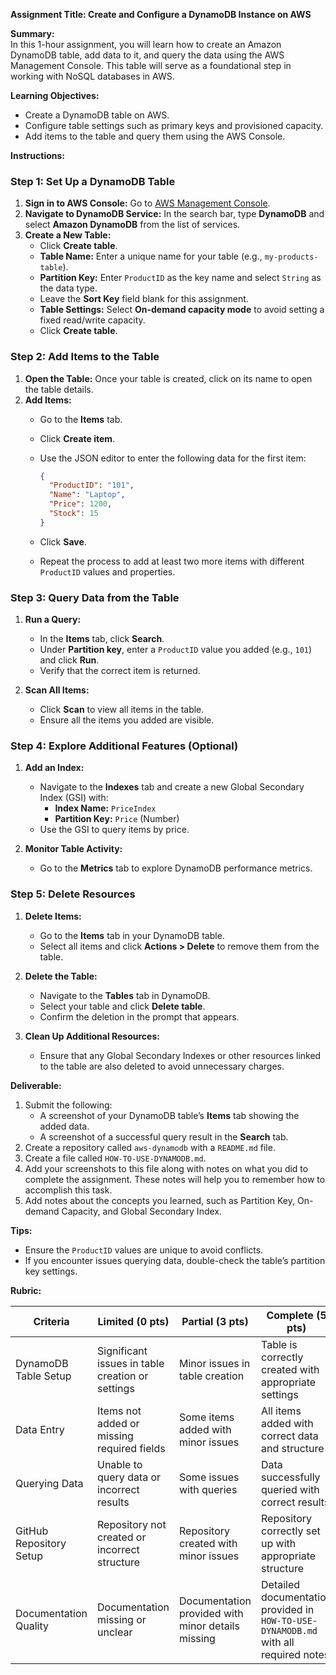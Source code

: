 **Assignment Title: Create and Configure a DynamoDB Instance on AWS**

**Summary:**  
In this 1-hour assignment, you will learn how to create an Amazon DynamoDB table, add data to it, and query the data using the AWS Management Console. This table will serve as a foundational step in working with NoSQL databases in AWS.

**Learning Objectives:**

- Create a DynamoDB table on AWS.
- Configure table settings such as primary keys and provisioned capacity.
- Add items to the table and query them using the AWS Console.

**Instructions:**

### Step 1: Set Up a DynamoDB Table

1. **Sign in to AWS Console:** Go to [AWS Management Console](https://aws.amazon.com/console/).
2. **Navigate to DynamoDB Service:** In the search bar, type **DynamoDB** and select **Amazon DynamoDB** from the list of services.
3. **Create a New Table:**
   - Click **Create table**.
   - **Table Name:** Enter a unique name for your table (e.g., `my-products-table`).
   - **Partition Key:** Enter `ProductID` as the key name and select `String` as the data type.
   - Leave the **Sort Key** field blank for this assignment.
   - **Table Settings:** Select **On-demand capacity mode** to avoid setting a fixed read/write capacity.
   - Click **Create table**.

### Step 2: Add Items to the Table

1. **Open the Table:** Once your table is created, click on its name to open the table details.
2. **Add Items:**
   - Go to the **Items** tab.
   - Click **Create item**.
   - Use the JSON editor to enter the following data for the first item:

     ```json
     {
       "ProductID": "101",
       "Name": "Laptop",
       "Price": 1200,
       "Stock": 15
     }
     ```

   - Click **Save**.
   - Repeat the process to add at least two more items with different `ProductID` values and properties.

### Step 3: Query Data from the Table

1. **Run a Query:**
   - In the **Items** tab, click **Search**.
   - Under **Partition key**, enter a `ProductID` value you added (e.g., `101`) and click **Run**.
   - Verify that the correct item is returned.

2. **Scan All Items:**
   - Click **Scan** to view all items in the table.
   - Ensure all the items you added are visible.

### Step 4: Explore Additional Features (Optional)

1. **Add an Index:**
   - Navigate to the **Indexes** tab and create a new Global Secondary Index (GSI) with:
     - **Index Name:** `PriceIndex`
     - **Partition Key:** `Price` (Number)
   - Use the GSI to query items by price.

2. **Monitor Table Activity:**
   - Go to the **Metrics** tab to explore DynamoDB performance metrics.

### Step 5: Delete Resources

1. **Delete Items:**
   - Go to the **Items** tab in your DynamoDB table.
   - Select all items and click **Actions > Delete** to remove them from the table.

2. **Delete the Table:**
   - Navigate to the **Tables** tab in DynamoDB.
   - Select your table and click **Delete table**.
   - Confirm the deletion in the prompt that appears.

3. **Clean Up Additional Resources:**
   - Ensure that any Global Secondary Indexes or other resources linked to the table are also deleted to avoid unnecessary charges.

**Deliverable:**

1. Submit the following:
   - A screenshot of your DynamoDB table’s **Items** tab showing the added data.
   - A screenshot of a successful query result in the **Search** tab.
2. Create a repository called `aws-dynamodb` with a `README.md` file.
3. Create a file called `HOW-TO-USE-DYNAMODB.md`.
4. Add your screenshots to this file along with notes on what you did to complete the assignment. These notes will help you to remember how to accomplish this task.
5. Add notes about the concepts you learned, such as Partition Key, On-demand Capacity, and Global Secondary Index.

**Tips:**

- Ensure the `ProductID` values are unique to avoid conflicts.
- If you encounter issues querying data, double-check the table’s partition key settings.

**Rubric:**

| Criteria                  | Limited (0 pts)                                   | Partial (3 pts)                              | Complete (5 pts)                                  |
|---------------------------|---------------------------------------------------|----------------------------------------------|---------------------------------------------------|
| DynamoDB Table Setup      | Significant issues in table creation or settings  | Minor issues in table creation               | Table is correctly created with appropriate settings |
| Data Entry                | Items not added or missing required fields        | Some items added with minor issues           | All items added with correct data and structure    |
| Querying Data             | Unable to query data or incorrect results         | Some issues with queries                     | Data successfully queried with correct results     |
| GitHub Repository Setup   | Repository not created or incorrect structure     | Repository created with minor issues         | Repository correctly set up with appropriate structure |
| Documentation Quality     | Documentation missing or unclear                  | Documentation provided with minor details missing | Detailed documentation provided in `HOW-TO-USE-DYNAMODB.md` with all required notes  |


